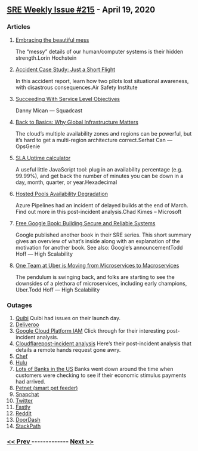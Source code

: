 ## [SRE Weekly Issue #215](https://sreweekly.com/sre-weekly-issue-215/) - April 19, 2020
### Articles

1. [Embracing the beautiful mess](https://surfingcomplexity.blog/2020/04/18/embracing-the-beautiful-mess/)

    The “messy” details of our human/computer systems is their hidden strength.Lorin Hochstein
1. [Accident Case Study: Just a Short Flight](https://youtu.be/BML2lfqaK-4)

    In this accident report, learn how two pilots lost situational awareness, with disastrous consequences.Air Safety Institute
1. [Succeeding With Service Level Objectives](https://www.squadcast.com/blog/succeeding-with-service-level-objectives)

    Danny Mican — Squadcast
1. [Back to Basics: Why Global Infrastructure Matters](https://medium.com/@serhatcan/why-global-infrastructure-matters-how-aws-helps-62e7f7e28eb0)

    The cloud’s multiple availability zones and regions can be powerful, but it’s hard to get a multi-region architecture correct.Serhat Can — OpsGenie
1. [SLA Uptime calculator](https://tryhexadecimal.com/sla-uptime-calculator)

    A useful little JavaScript tool: plug in an availability percentage (e.g. 99.99%), and get back the number of minutes you can be down in a day, month, quarter, or year.Hexadecimal
1. [Hosted Pools Availability Degradation](https://status.dev.azure.com/_event/181122901/post-mortem)

    Azure Pipelines had an incident of delayed builds at the end of March. Find out more in this post-incident analysis.Chad Kimes – Microsoft
1. [Free Google Book: Building Secure and Reliable Systems](http://highscalability.com/blog/2020/4/9/free-google-book-building-secure-and-reliable-systems.html)

    Google published another book in their SRE series. This short summary gives an overview of what’s inside along with an explanation of the motivation for another book. See also: Google’s announcementTodd Hoff — High Scalability
1. [One Team at Uber is Moving from Microservices to Macroservices](http://highscalability.com/blog/2020/4/8/one-team-at-uber-is-moving-from-microservices-to-macroservic.html)

    The pendulum is swinging back, and folks are starting to see the downsides of a plethora of microservices, including early champions, Uber.Todd Hoff — High Scalability
### Outages

1. [Quibi](https://www.theverge.com/2020/4/6/21210050/quibi-outage-launch-day-service-down-app)
    Quibi had issues on their launch day.
1. [Deliveroo](https://www.thesun.co.uk/money/11346188/deliveroo-app-and-website-down-leaving-customers-unable-to-order/)
1. [Google Cloud Platform IAM](http://status.cloud.google.com/incident/zall/20005#20005004)
    Click through for their interesting post-incident analysis.
1. [Cloudflarepost-incident analysis](https://www.cloudflarestatus.com/incidents/g7nd3k80rxdb)
    Here’s their post-incident analysis that details a remote hands request gone awry.
1. [Chef](https://status.chef.io/incidents/51k4yqfrmp1y)
1. [Hulu](https://www.animatedtimes.com/hulu-went-down/)
1. [Lots of Banks in the US](https://q13fox.com/2020/04/15/online-banking-outages-reported-on-same-day-millions-of-americans-receive-stimulus-payment/)
    Banks went down around the time when customers were checking to see if their economic stimulus payments had arrived.
1. [Petnet (smart pet feeder)](https://www.gearbrain.com/petnet-smart-feeder-down-again-2645724215.html)
1. [Snapchat](https://www.express.co.uk/life-style/science-technology/1268920/Snapchat-DOWN-not-working-server-status-latest)
1. [Twitter](https://www.rt.com/news/485590-twitter-down-users-access/)
1. [Fastly](https://status.fastly.com/incidents/87pydb7zpbxy)
1. [Reddit](https://reddit.statuspage.io/incidents/24srv7k0b642)
1. [DoorDash](https://twitter.com/DoorDash_Help/status/1250431160900976641)
1. [StackPath](https://status.stackpath.com/incidents/22c999cbl1nh)

### [ << Prev ](sreweekly-214.md) ------------- [ Next >> ](sreweekly-216.md)
